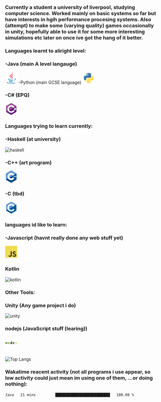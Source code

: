<h3 align="left">Currently a student a university of liverpool, studying computer science. Worked mainly on basic systems so far but have interests in hgih performance procesing systems. Also (attempt) to make some (varying quality) games occasionally in unity, hopefully able to use it for some more interesting simulations etc later on once ive got the hang of it better. </h3>
<h3 align="left"> </h3> 

<!--! 
![Wakatime lifetime stats](https://github-readme-stats.vercel.app/api/wakatime?username=KERRCAM)
--> 
<h3 align="left">Languages learnt to aliright level: </h3>
<h3 align="left">-Java (main A level langauge)</h3>
<img src="https://raw.githubusercontent.com/devicons/devicon/master/icons/java/java-original.svg" alt="java" width="40" height="40"/> 
-Python (main GCSE language) </h3>
<img src="https://raw.githubusercontent.com/devicons/devicon/master/icons/python/python-original.svg" alt="python" width="40" height="40"/>
<h3 align="left">-C# (EPQ) </h3>
<img src="https://raw.githubusercontent.com/devicons/devicon/master/icons/csharp/csharp-original.svg" alt="csharp" width="40" height="40"/> 
<h3 align="left"> </h3> 

<h3 align="left">Languages trying to learn currently: </h3>
<h3 align="left">-Haskell (at university) </h3>  
<img src="https://upload.wikimedia.org/wikipedia/commons/1/1c/Haskell-Logo.svg" alt="haskell" width="40" height="40"/>
<h3 align="left">-C++ (art program) </h3>  
<img src="https://raw.githubusercontent.com/devicons/devicon/master/icons/cplusplus/cplusplus-original.svg" alt="cplusplus" width="40" height="40"/>
<h3 align="left">-C (tbd) </h3>  
<img src="https://raw.githubusercontent.com/devicons/devicon/master/icons/c/c-original.svg" alt="c" width="40" height="40"/> 
<h3 align="left"> </h3> 

<h3 align="left">languages id like to learn: </h3> 
<h3 align="left">-Javascript (havnt really done any web stuff yet)</h3>  
<img src="https://raw.githubusercontent.com/devicons/devicon/master/icons/javascript/javascript-original.svg" alt="javascript" width="40" height="40"/>
<h3 align="left">Kotlin</h3>  
<img src="https://www.vectorlogo.zone/logos/kotlinlang/kotlinlang-icon.svg" alt="kotlin" width="40" height="40"/>
<h3 align="left"> </h3>

<h3 align="left">Other Tools:</h3>
<h3 align="left">Unity (Any game project i do) </h3> 
<img src="https://www.vectorlogo.zone/logos/unity3d/unity3d-icon.svg" alt="unity" width="40" height="40"/>
<h3 align="left">nodejs (JavaScript stuff (learing)) </h3> 
<img src="https://raw.githubusercontent.com/devicons/devicon/master/icons/nodejs/nodejs-original-wordmark.svg" alt="nodejs" width="40" height="40"/>
<h3 align="left"> </h3>

<p align="left"> <a href="https://www.cprogramming.com/" target="_blank" rel="noreferrer">  </a> <a href="https://www.w3schools.com/cpp/" target="_blank" rel="noreferrer">  </a> <a href="https://www.w3schools.com/cs/" target="_blank" rel="noreferrer">  </a> <a href="https://www.haskell.org/" target="_blank" rel="noreferrer">  </a> <a href="https://www.java.com" target="_blank" rel="noreferrer">  </a> <a href="https://developer.mozilla.org/en-US/docs/Web/JavaScript" target="_blank" rel="noreferrer">  </a> <a href="https://kotlinlang.org" target="_blank" rel="noreferrer">  </a> <a href="https://nodejs.org" target="_blank" rel="noreferrer">  </a> <a href="https://www.python.org" target="_blank" rel="noreferrer">  </a> <a href="https://unity.com/" target="_blank" rel="noreferrer">  </a> </p> 


![Top Langs](https://github-readme-stats.vercel.app/api/top-langs/?username=KERRCAM&hide=CMake,Makefile,C)  
<h3 align="left"> </h3>
<h3 align="left">Wakatime reacent activity (not all programs i use appear, so low activity could just mean im using one of them, ...or doing nothing):</h3> 
<!--START_SECTION:waka-->
  
```txt
Java   21 mins         █████████████████████████   100.00 %
```

<!--END_SECTION:waka-->
